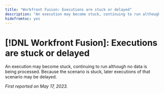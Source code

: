 ```yaml
---
title: "Workfront Fusion: Executions are stuck or delayed"
description: "An execution may become stuck, continuing to run although no data is being processed. Because the scenario is stuck, later executions of that scenario may be delayed."
hidefromtoc: yes
---
```


# [!DNL Workfront Fusion]: Executions are stuck or delayed

An execution may become stuck, continuing to run although no data is being processed. Because the scenario is stuck, later executions of that scenario may be delayed.

_First reported on May 17, 2023._

